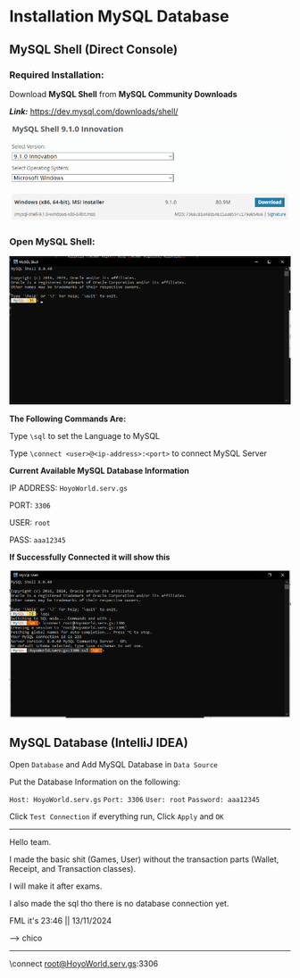 # Installation MySQL Database
## MySQL Shell (Direct Console)

### Required Installation:

Download **MySQL Shell** from **MySQL Community Downloads**

**_Link:_** https://dev.mysql.com/downloads/shell/

![img.png](img.png)

### Open MySQL Shell:

![img_1.png](img_1.png)

**The Following Commands Are:**

Type `\sql` to set the Language to MySQL


Type `\connect <user>@<ip-address>:<port>` to connect MySQL Server

**Current Available MySQL Database Information**

IP ADDRESS: `HoyoWorld.serv.gs`

PORT: `3306`

USER: `root`

PASS: `aaa12345`

**If Successfully Connected it will show this**

![img_2.png](img_2.png)

## MySQL Database (IntelliJ IDEA)

Open `Database` and Add MySQL Database in `Data Source`

Put the Database Information on the following:

`Host: HoyoWorld.serv.gs`
`Port: 3306`
`User: root`
`Password: aaa12345`

Click `Test Connection` if everything run, Click `Apply` and `OK`

--------------------------------------------------------------------------------------------------------------------------

Hello team.

I made the basic shit (Games, User) without the transaction parts (Wallet, Receipt, and Transaction classes).

I will make it after exams.

I also made the sql tho there is no database connection yet.

FML it's 23:46 || 13/11/2024

--> chico

--------------------------------------------------------------------------------------------------------------------------

\connect root@HoyoWorld.serv.gs:3306